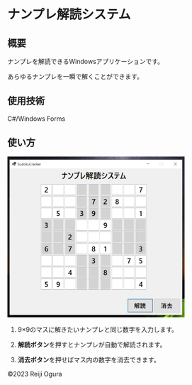 # ナンプレ解読システム

## 概要

ナンプレを解読できるWindowsアプリケーションです。

あらゆるナンプレを一瞬で解くことができます。

## 使用技術

C#/Windows Forms

## 使い方

<img src="./img/SudokuCracker01.png" width="400px">

1. 9×9のマスに解きたいナンプレと同じ数字を入力します。

2. **解読ボタン**を押すとナンプレが自動で解読されます。

3. **消去ボタン**を押せばマス内の数字を消去できます。

©2023 Reiji Ogura
